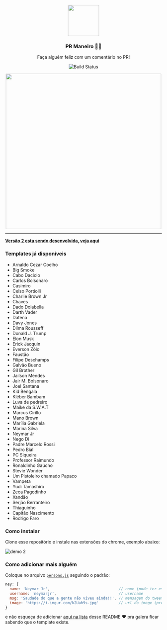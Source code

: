 <p align="center">
  <img src="icon.png" width="100" />
  <h3 align="center">PR Maneiro 👍🏻</h3>
  <p align="center">Faça alguém feliz com um comentário no PR!</p>
  <p align="center">
    <img src="https://travis-ci.org/IgorHalfeld/pr-maneiro.svg?branch=master" alt="Build Status">
  </p>
</p>

<p align="center">
  <img src="assets/demo-1.gif" width="500">
<p>

<hr />

[**Versão 2 esta sendo desenvolvida, veja aqui**](https://github.com/IgorHalfeld/pr-maneiro/pull/72)

### Templates já disponíveis

- Arnaldo Cezar Coelho
- Big Smoke
- Cabo Daciolo
- Carlos Bolsonaro
- Casimiro
- Celso Portiolli
- Charlie Brown Jr
- Chaves
- Dado Dolabella
- Darth Vader
- Datena
- Davy Jones
- Dilma Rousseff
- Donald J. Trump
- Elon Musk
- Erick Jacquin
- Everson Zóio
- Faustão
- Filipe Deschamps
- Galvão Bueno
- Gil Brother
- Jailson Mendes
- Jair M. Bolsonaro
- Joel Santana
- Kid Bengala
- Kléber Bambam
- Luva de pedreiro
- Maike da S.W.A.T
- Marcus Cirillo
- Mano Brown
- Marília Gabriela
- Marina Silva
- Neymar Jr
- Nego Di
- Padre Marcelo Rossi
- Pedro Bial
- PC Siqueira
- Professor Raimundo
- Ronaldinho Gaúcho
- Stevie Wonder
- Um Pistoleiro chamado Papaco
- Vampeta
- Yudi Tamashiro
- Zeca Pagodinho
- Xandão
- Serjão Berranteiro
- Thiaguinho
- Capitão Nascimento
- Rodrigo Faro

### Como instalar

Clone esse repositório e instale nas extensões do chrome, exemplo abaixo:

![demo 2](assets/demo-2.gif)

### Como adicionar mais alguém

Coloque no arquivo [`persons.js`](https://github.com/IgorHalfeld/pr-maneiro/blob/master/scripts/persons.js) seguindo o padrão:

```js
ney: {
  name: 'Neymar Jr',                               // nome (pode ter espaços)
  username: 'neymarjr',                            // username
  msg: 'Saudade do que a gente não viveu ainda!!', // mensagem do tweet
  image: 'https://i.imgur.com/k2Uah9s.jpg'         // url da image (precisa usar o imgur.com)
}
```

e não esqueça de adicionar [aqui na lista](https://github.com/IgorHalfeld/pr-maneiro#templates-j%C3%A1-dispon%C3%ADveis) desse README ❤️ pra galera ficar sabendo que o template existe.
